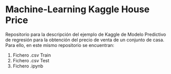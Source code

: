 # Machine-Learning Kaggle House Price
Repositorio para la descripción del ejemplo de Kaggle de Modelo Predictivo de regresión para la obtención del precio de venta de un conjunto de casa.
Para ello, en este mismo repositorio se encuentran:
  1. Fichero .csv Train
  2. Fichero .csv Test
  3. Fichero .ipynb

